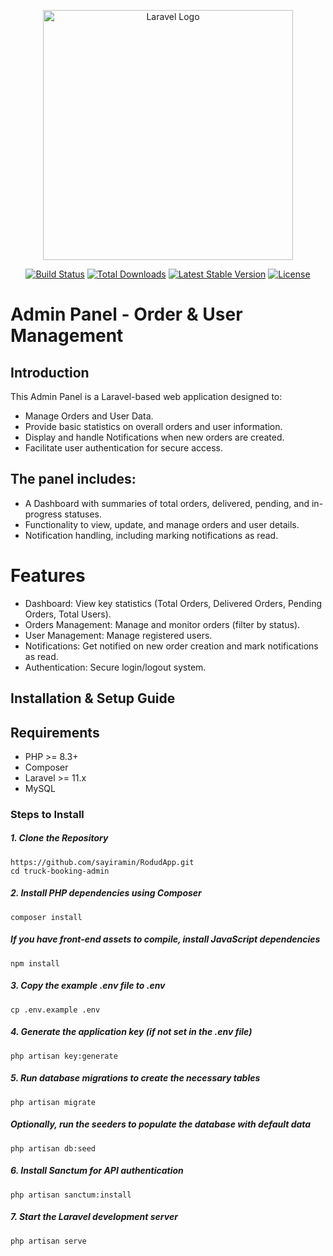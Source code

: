 <p align="center"><a href="https://laravel.com" target="_blank"><img src="https://raw.githubusercontent.com/laravel/art/master/logo-lockup/5%20SVG/2%20CMYK/1%20Full%20Color/laravel-logolockup-cmyk-red.svg" width="400" alt="Laravel Logo"></a></p>

<p align="center">
<a href="https://github.com/laravel/framework/actions"><img src="https://github.com/laravel/framework/workflows/tests/badge.svg" alt="Build Status"></a>
<a href="https://packagist.org/packages/laravel/framework"><img src="https://img.shields.io/packagist/dt/laravel/framework" alt="Total Downloads"></a>
<a href="https://packagist.org/packages/laravel/framework"><img src="https://img.shields.io/packagist/v/laravel/framework" alt="Latest Stable Version"></a>
<a href="https://packagist.org/packages/laravel/framework"><img src="https://img.shields.io/packagist/l/laravel/framework" alt="License"></a>
</p>

# Admin Panel - Order & User Management
## Introduction
This Admin Panel is a Laravel-based web application designed to:

- Manage Orders and User Data.
- Provide basic statistics on overall orders and user information.
- Display and handle Notifications when new orders are created.
- Facilitate user authentication for secure access.

## The panel includes:
- A Dashboard with summaries of total orders, delivered, pending, and in-progress statuses.
- Functionality to view, update, and manage orders and user details.
- Notification handling, including marking notifications as read.

# Features
- Dashboard: View key statistics (Total Orders, Delivered Orders, Pending Orders, Total Users).
- Orders Management: Manage and monitor orders (filter by status).
- User Management: Manage registered users.
- Notifications: Get notified on new order creation and mark notifications as read.
- Authentication: Secure login/logout system.

## Installation & Setup Guide
## Requirements
- PHP >= 8.3+
- Composer
- Laravel >= 11.x
- MySQL

### Steps to Install

##### 1. Clone the Repository
```
https://github.com/sayiramin/RodudApp.git
cd truck-booking-admin
```

##### 2. Install PHP dependencies using Composer
```
composer install
```

##### If you have front-end assets to compile, install JavaScript dependencies
```
npm install
```

##### 3. Copy the example .env file to .env
```
cp .env.example .env
```

##### 4. Generate the application key (if not set in the .env file)
```
php artisan key:generate
```

##### 5. Run database migrations to create the necessary tables
```
php artisan migrate
```

##### Optionally, run the seeders to populate the database with default data
```
php artisan db:seed
```

##### 6. Install Sanctum for API authentication
```
php artisan sanctum:install
```

##### 7. Start the Laravel development server
```
php artisan serve
```
